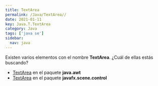 ```yaml
---
title: TextArea
permalink: /Java/TextArea//
date: 2021-01-11
key: Java.T.TextArea
category: Java
tags: ['java se']
sidebar: 
  nav: java
---
```


Existen varios elementos con el nombre **TextArea**. ¿Cuál de ellas estás buscando?
<ul>
<li><a href="/Java/TextArea-java-awt/">TextArea</a> en el paquete <strong>java.awt</strong></li>
<li><a href="/Java/TextArea-javafx-scene-control/">TextArea</a> en el paquete <strong>javafx.scene.control</strong></li>
<ul>
